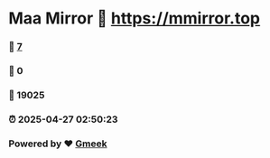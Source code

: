 # Maa Mirror :link: https://mmirror.top 
### :page_facing_up: [7](https://mmirror.top/tag.html) 
### :speech_balloon: 0 
### :hibiscus: 19025 
### :alarm_clock: 2025-04-27 02:50:23 
### Powered by :heart: [Gmeek](https://github.com/Meekdai/Gmeek)

